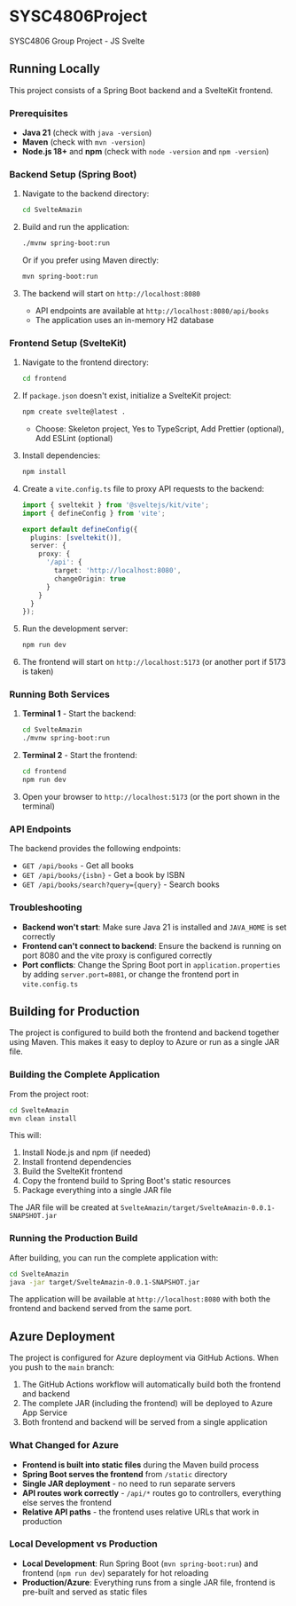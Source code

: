 # SYSC4806Project
SYSC4806 Group Project - JS Svelte

## Running Locally

This project consists of a Spring Boot backend and a SvelteKit frontend.

### Prerequisites

- **Java 21** (check with `java -version`)
- **Maven** (check with `mvn -version`)
- **Node.js 18+** and **npm** (check with `node -version` and `npm -version`)

### Backend Setup (Spring Boot)

1. Navigate to the backend directory:
   ```bash
   cd SvelteAmazin
   ```

2. Build and run the application:
   ```bash
   ./mvnw spring-boot:run
   ```
   
   Or if you prefer using Maven directly:
   ```bash
   mvn spring-boot:run
   ```

3. The backend will start on `http://localhost:8080`
   - API endpoints are available at `http://localhost:8080/api/books`
   - The application uses an in-memory H2 database

### Frontend Setup (SvelteKit)

1. Navigate to the frontend directory:
   ```bash
   cd frontend
   ```

2. If `package.json` doesn't exist, initialize a SvelteKit project:
   ```bash
   npm create svelte@latest .
   ```
   - Choose: Skeleton project, Yes to TypeScript, Add Prettier (optional), Add ESLint (optional)

3. Install dependencies:
   ```bash
   npm install
   ```

4. Create a `vite.config.ts` file to proxy API requests to the backend:
   ```typescript
   import { sveltekit } from '@sveltejs/kit/vite';
   import { defineConfig } from 'vite';

   export default defineConfig({
     plugins: [sveltekit()],
     server: {
       proxy: {
         '/api': {
           target: 'http://localhost:8080',
           changeOrigin: true
         }
       }
     }
   });
   ```

5. Run the development server:
   ```bash
   npm run dev
   ```

6. The frontend will start on `http://localhost:5173` (or another port if 5173 is taken)

### Running Both Services

1. **Terminal 1** - Start the backend:
   ```bash
   cd SvelteAmazin
   ./mvnw spring-boot:run
   ```

2. **Terminal 2** - Start the frontend:
   ```bash
   cd frontend
   npm run dev
   ```

3. Open your browser to `http://localhost:5173` (or the port shown in the terminal)

### API Endpoints

The backend provides the following endpoints:
- `GET /api/books` - Get all books
- `GET /api/books/{isbn}` - Get a book by ISBN
- `GET /api/books/search?query={query}` - Search books

### Troubleshooting

- **Backend won't start**: Make sure Java 21 is installed and `JAVA_HOME` is set correctly
- **Frontend can't connect to backend**: Ensure the backend is running on port 8080 and the vite proxy is configured correctly
- **Port conflicts**: Change the Spring Boot port in `application.properties` by adding `server.port=8081`, or change the frontend port in `vite.config.ts`

## Building for Production

The project is configured to build both the frontend and backend together using Maven. This makes it easy to deploy to Azure or run as a single JAR file.

### Building the Complete Application

From the project root:

```bash
cd SvelteAmazin
mvn clean install
```

This will:
1. Install Node.js and npm (if needed)
2. Install frontend dependencies
3. Build the SvelteKit frontend
4. Copy the frontend build to Spring Boot's static resources
5. Package everything into a single JAR file

The JAR file will be created at `SvelteAmazin/target/SvelteAmazin-0.0.1-SNAPSHOT.jar`

### Running the Production Build

After building, you can run the complete application with:

```bash
cd SvelteAmazin
java -jar target/SvelteAmazin-0.0.1-SNAPSHOT.jar
```

The application will be available at `http://localhost:8080` with both the frontend and backend served from the same port.

## Azure Deployment

The project is configured for Azure deployment via GitHub Actions. When you push to the `main` branch:

1. The GitHub Actions workflow will automatically build both the frontend and backend
2. The complete JAR (including the frontend) will be deployed to Azure App Service
3. Both frontend and backend will be served from a single application

### What Changed for Azure

- **Frontend is built into static files** during the Maven build process
- **Spring Boot serves the frontend** from `/static` directory
- **Single JAR deployment** - no need to run separate servers
- **API routes work correctly** - `/api/*` routes go to controllers, everything else serves the frontend
- **Relative API paths** - the frontend uses relative URLs that work in production

### Local Development vs Production

- **Local Development**: Run Spring Boot (`mvn spring-boot:run`) and frontend (`npm run dev`) separately for hot reloading
- **Production/Azure**: Everything runs from a single JAR file, frontend is pre-built and served as static files
